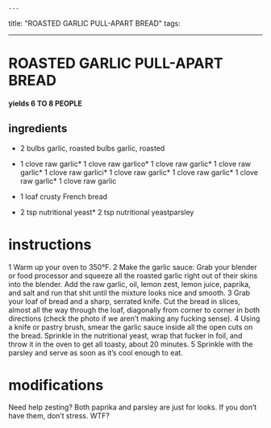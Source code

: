 

	---
title: "ROASTED GARLIC PULL-APART BREAD"
tags:

---
# ROASTED GARLIC PULL-APART BREAD
#### yields 6 TO 8 PEOPLE
## ingredients
* 2 bulbs garlic, roasted bulbs garlic, roasted
* 1 clove raw garlic* 1 clove raw garlico* 1 clove raw garlic* 1 clove raw garlic* 1 clove raw garlici* 1 clove raw garlic* 1 clove raw garlic* 1 clove raw garlic* 1 clove raw garlic
* 1 loaf crusty French bread

* 2 tsp nutritional yeast* 2 tsp nutritional yeastparsley


# instructions
1 Warm up your oven to 350°F.
2 Make the garlic sauce: Grab your blender or food processor and squeeze all the roasted garlic right out of their skins into the blender. Add the raw garlic, oil, lemon zest, lemon juice, paprika, and salt and run that shit until the mixture looks nice and smooth.
3 Grab your loaf of bread and a sharp, serrated knife. Cut the bread in slices, almost all the way through the loaf, diagonally from corner to corner in both directions (check the photo if we aren’t making any fucking sense).
4 Using a knife or pastry brush, smear the garlic sauce inside all the open cuts on the bread. Sprinkle in the nutritional yeast, wrap that fucker in foil, and throw it in the oven to get all toasty, about 20 minutes.
5 Sprinkle with the parsley and serve as soon as it’s cool enough to eat.

# modifications

Need help zesting?
 Both paprika and parsley are just for looks. If you don’t have them, don’t stress.
 WTF?
	

